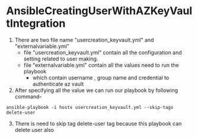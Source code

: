 # AnsibleCreatingUserWithAZKeyVaultIntegration

1. There are two file name "usercreation_keyvault.yml" and "externalvariable.yml"
   - file "usercreation_keyvault.yml" contain all the configuration and setting related to user making.
   - file "externalvariable.yml" contain all the values need to run the playbook
       - which contain username , group name and credential to authenticate az vault
  2. After specifying all the value we can run our playbook by following command-
  

    ansible-playbook -i hosts usercreation_keyvault.yml --skip-tags delete-user
3. There is need to skip tag delete-user tag because this playbook can delete user also
